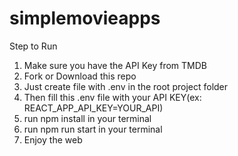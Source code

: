 # simplemovieapps
Step to Run 
1. Make sure you have the API Key from TMDB
2. Fork or Download this repo
3. Just create file with .env in the root project folder
4. Then fill this .env file with your API KEY(ex: REACT_APP_API_KEY=YOUR_API)
6. run npm install in your terminal
7. run npm run start in your terminal
8. Enjoy the web
